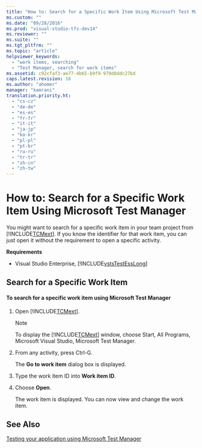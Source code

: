 ```yaml
---
title: "How to: Search for a Specific Work Item Using Microsoft Test Manager"
ms.custom: ""
ms.date: "09/28/2016"
ms.prod: "visual-studio-tfs-dev14"
ms.reviewer: ""
ms.suite: ""
ms.tgt_pltfrm: ""
ms.topic: "article"
helpviewer_keywords: 
  - "work items, searching"
  - "Test Manager, search for work items"
ms.assetid: c92cfaf3-ae77-4b65-b9f9-979d8ddc27bd
caps.latest.revision: 16
ms.author: "ahomer"
manager: "kamrani"
translation.priority.ht: 
  - "cs-cz"
  - "de-de"
  - "es-es"
  - "fr-fr"
  - "it-it"
  - "ja-jp"
  - "ko-kr"
  - "pl-pl"
  - "pt-br"
  - "ru-ru"
  - "tr-tr"
  - "zh-cn"
  - "zh-tw"
---
```

# How to: Search for a Specific Work Item Using Microsoft Test Manager
You might want to search for a specific work item in your team project from [!INCLUDE[TCMext](../codequality/includes/tcmext_md.md)]. If you know the identifier for that work item, you can just open it without the requirement to open a specific activity.  
  
 **Requirements**  
  
-   Visual Studio Enterprise, [!INCLUDE[vstsTestEssLong](../test/includes/vststestesslong_md.md)]  
  
## Search for a Specific Work Item  
  
#### To search for a specific work item using Microsoft Test Manager  
  
1.  Open [!INCLUDE[TCMext](../codequality/includes/tcmext_md.md)].  
  
    > [!NOTE]
    >  To display the [!INCLUDE[TCMext](../codequality/includes/tcmext_md.md)] window, choose Start, All Programs, Microsoft Visual Studio, Microsoft Test Manager.  
  
2.  From any activity, press Ctrl-G.  
  
     The **Go to work item** dialog box is displayed.  
  
3.  Type the work item ID into **Work item ID**.  
  
4.  Choose **Open**.  
  
     The work item is displayed. You can now view and change the work item.  
  
## See Also  
 [Testing your application using Microsoft Test Manager](../test/testing-your-application-using-microsoft-test-manager.md)